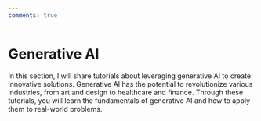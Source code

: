 ```yaml
---
comments: true
---
```


# Generative AI

In this section, I will share tutorials about leveraging generative AI to create innovative solutions. Generative AI has the potential to revolutionize various industries, from art and design to healthcare and finance. Through these tutorials, you will learn the fundamentals of generative AI and how to apply them to real-world problems.
